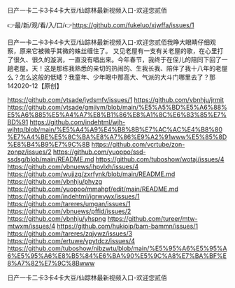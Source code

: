 日产一卡二卡3卡4卡大豆/仙踪林最新视频入口-欢迎您贰佰

👉最/新/观/看/入/口/👉https://github.com/fukeluo/xjwffa/issues/1

日产一卡二卡3卡4卡大豆/仙踪林最新视频入口-欢迎您贰佰我睁大眼睛仔细观察，原来它被微乎其微的蛛丝缠住了。
又见老屋有一支有关老屋的歌，在心里打了很久、很久的漩涡，一直没有唱出来。今年春节，我终于在侄儿的陪同下回了一趟老屋。天！这是那栋我熟悉的亲切的热闹的、生我长我、陪伴了我十八年的老屋么？怎么这般的低矮？我童年、少年眼中那高大、气派的大斗门哪里去了？那142020-12【原创】


https://github.com/vtsade/jydsmfv/issues/1
https://github.com/vbnhju/jrmit
https://github.com/vtsade/gmjiym/blob/main/%E5%A5%BD%E5%A6%88%E5%A6%885%E5%A4%A7%E8%B1%86%E8%A1%8C%E6%83%85%E7%BD%91
https://github.com/indehtml/wjh-wjhtq/blob/main/%E5%A4%A9%E4%B8%8B%E7%AC%AC%E4%B8%80%E7%A4%BE%E5%8C%BA%E8%A7%86%E9%A2%91www%E5%85%8D%E8%B4%B9%E7%9C%8B
https://github.com/vcrtube/zon-zonpz/issues/2
https://github.com/yuoppo/ssd-ssdsg/blob/main/README.md
https://github.com/tuboshow/wotaj/issues/4
https://github.com/vbnuews/ihpvlxh/issues/4
https://github.com/wujizg/zxrfynk/blob/main/README.md
https://github.com/vbnhju/phyzg
https://github.com/yuoppo/mmahpf/edit/main/README.md
https://github.com/indehtml/igrwywx/issues/1
https://github.com/tareres/umgan/issues/1
https://github.com/vbnuews/pffid/issues/2
https://github.com/vbnhju/yhspng
https://github.com/tureer/mtw-mtwxm/issues/4
https://github.com/hukioip/bam-bammn/issues/1
https://github.com/tareres/zqjywz/issues/3
https://github.com/ertuwe/ypytdcz/issues/4
https://github.com/tuboshow/nibzwtu/blob/main/%E5%95%A6%E5%95%A6%E5%95%A6%E8%B5%84%E6%BA%90%E5%9C%A8%E7%BA%BF%E8%A7%82%E7%9C%8Bwww

日产一卡二卡3卡4卡大豆/仙踪林最新视频入口-欢迎您贰佰
